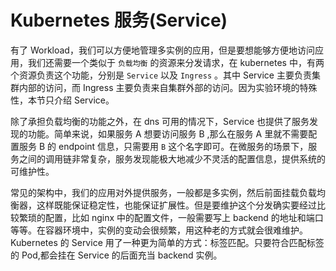 # Kubernetes 服务(Service)

有了 Workload，我们可以方便地管理多实例的应用，但是要想能够方便地访问应用，我们还需要一个类似于 `负载均衡` 的资源来分发请求，在 kubernetes 中，有两个资源负责这个功能，分别是 `Service` 以及 `Ingress` 。其中 Service 主要负责集群内部的访问，而 Ingress 主要负责来自集群外部的访问。因为实验环境的特殊性，本节只介绍 Service。

除了承担负载均衡的功能之外，在 dns 可用的情况下，Service 也提供了服务发现的功能。简单来说，如果服务 A 想要访问服务 B ,那么在服务 A 里就不需要配置服务 B 的 endpoint 信息，只需要用 `B` 这个名字即可。在微服务的场景下，服务之间的调用链非常复杂，服务发现能极大地减少不灵活的配置信息，提供系统的可维护性。

常见的架构中，我们的应用对外提供服务，一般都是多实例，然后前面挂载负载均衡器，这样既能保证稳定性，也能保证扩展性。但是要维护这个分发确实要经过比较繁琐的配置，比如 nginx 中的配置文件，一般需要写上 backend 的地址和端口等等。在容器环境中，实例的变动会很频繁，用这种老的方式就会很难维护。Kubernetes 的 Service 用了一种更为简单的方式：标签匹配。只要符合匹配标签的 Pod,都会挂在 Service 的后面充当 backend 实例。